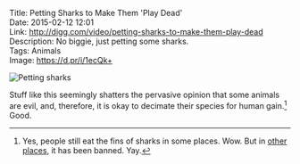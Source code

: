 Title: Petting Sharks to Make Them 'Play Dead'  
Date: 2015-02-12 12:01  
Link: http://digg.com/video/petting-sharks-to-make-them-play-dead  
Description: No biggie, just petting some sharks.  
Tags: Animals  
Image: https://d.pr/i/1ecQk+  

![Petting sharks][1]

Stuff like this seemingly shatters the pervasive opinion that some animals are evil, and, therefore, it is okay to decimate their species for human gain.[^1] Good. 

[^1]: Yes, people still eat the fins of sharks in some places. Wow. But in [other places][2], it has been banned. Yay.

[1]: https://d.pr/i/1ecQk+ "Petting sharks"
[2]: http://www.humanesociety.org/news/press_releases/2013/07/new-york-ends-shark-fin-trade-072613.html "HSUS: 'New York Ends Shark Fin Trade'"